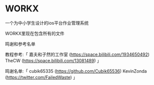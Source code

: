 # WORKX
一个为中小学生设计的ios平台作业管理系统

WORKX里现在包含所有的文件


鸣谢和参考名单

教程参考:「
嘉夫和子然的工作室 (https://space.bilibili.com/1934650492)
TheCW (https://space.bilibili.com/13081489)
」

鸣谢名单:「
cubik65335 (https://github.com/Cubik65536)
KevinZonda (https://twitter.com/FailedWaste)
」
